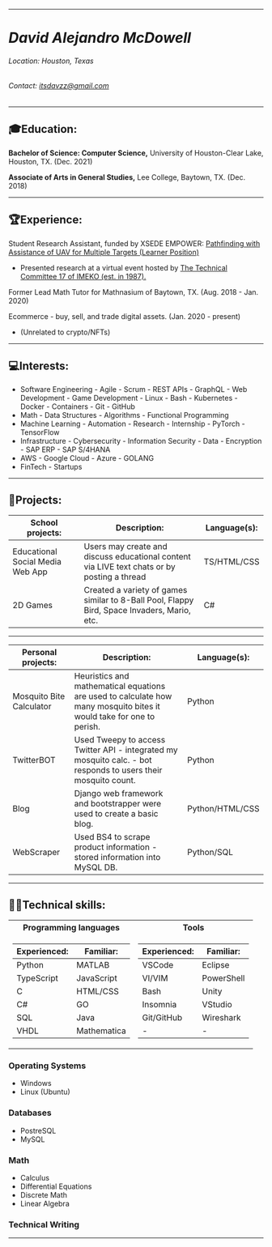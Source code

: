 


---
# __*David Alejandro McDowell*__
###### Location: Houston, Texas
###### Contact: itsdavzz@gmail.com
----
## __🎓Education:__
__Bachelor of Science: Computer Science,__ University of Houston-Clear Lake, Houston, TX. (Dec. 2021)

__Associate of Arts in General Studies,__ Lee College, Baytown, TX. (Dec. 2018)

----

## __🏆Experience:__
Student Research Assistant, funded by XSEDE EMPOWER: [Pathfinding with Assistance of UAV for Multiple Targets (Learner Position)](http://computationalscience.org/xsede-empower/positions/337)

- Presented research at a virtual event hosted by [The Technical Committee 17 of IMEKO (est. in 1987).](https://imeko.org/index.php/tc17-homepage) 

Former Lead Math Tutor for Mathnasium of Baytown, TX. (Aug. 2018 - Jan. 2020)

Ecommerce - buy, sell, and trade digital assets. (Jan. 2020 - present)

- (Unrelated to crypto/NFTs)

----

## __💻Interests:__
- Software Engineering - Agile - Scrum - REST APIs - GraphQL - Web Development - Game Development - Linux - Bash - Kubernetes - Docker - Containers - Git - GitHub
- Math -  Data Structures - Algorithms - Functional Programming
- Machine Learning - Automation - Research - Internship - PyTorch - TensorFlow
- Infrastructure - Cybersecurity - Information Security - Data - Encryption - SAP ERP - SAP S/4HANA
- AWS - Google Cloud - Azure - GOLANG
- FinTech - Startups
  
----

## __📑Projects:__
  | __School projects:__ |                                                 __Description:__                                                     | __Language(s):__ |
  | ---------------------| -------------------------------------------------------------------------------------------------------------------  | ---------------  | 
  | Educational Social Media Web App | Users may create and discuss educational content via LIVE text chats or by posting a thread              | TS/HTML/CSS      |
  | 2D Games             | Created a variety of games similar to 8-Ball Pool, Flappy Bird, Space Invaders, Mario, etc.                          | C#               |

----

  |        __Personal projects:__     |                                            __Description:__                                                    | __Language(s):__  |
  | --------------------------------- | -------------------------------------------------------------------------------------------------------------- | ----------------- |
  | Mosquito Bite Calculator | Heuristics and mathematical equations are used to calculate how many mosquito bites it would take for one to perish.          | Python            | 
  | TwitterBOT | Used Tweepy to access Twitter API - integrated my mosquito calc. - bot responds to users their mosquito count.                        | Python            |
  | Blog       | Django web framework and bootstrapper were used to create a basic blog.                                                               | Python/HTML/CSS   |
  | WebScraper | Used BS4 to scrape product information - stored information into MySQL DB.                                                            | Python/SQL        |

----

## __👨‍💻Technical skills:__

<table>
<tr><th>Programming languages</th><th>Tools</th></tr>
<tr><td>

| __Experienced:__  | __Familiar:__ |
| ----------------  | ------------  |
| Python            | MATLAB        |
| TypeScript        | JavaScript    |
| C                 | HTML/CSS      |
| C#                | GO            |
| SQL               | Java          |
| VHDL              | Mathematica   |

</td><td>

| __Experienced:__  | __Familiar:__  |
| ----------------  | ------------   |
| VSCode            | Eclipse        |
| VI/VIM            | PowerShell     |
| Bash              | Unity          |
| Insomnia          | VStudio        |
| Git/GitHub        | Wireshark      |
|         -         |       -        |

</td></tr> </table>


  ### __Operating Systems__
  - Windows
  - Linux (Ubuntu)
  ### __Databases__
  - PostreSQL
  - MySQL
  
  ### __Math__
  - Calculus
  - Differential Equations
  - Discrete Math
  - Linear Algebra

  ### __Technical Writing__
----




